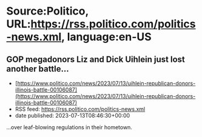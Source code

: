 # Source:Politico, URL:https://rss.politico.com/politics-news.xml, language:en-US

## GOP megadonors Liz and Dick Uihlein just lost another battle...
 - [https://www.politico.com/news/2023/07/13/uihlein-republican-donors-illinois-battle-00106087](https://www.politico.com/news/2023/07/13/uihlein-republican-donors-illinois-battle-00106087)
 - RSS feed: https://rss.politico.com/politics-news.xml
 - date published: 2023-07-13T08:46:30+00:00

...over leaf-blowing regulations in their hometown.

